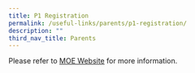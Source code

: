 ```yaml
---
title: P1 Registration
permalink: /useful-links/parents/p1-registration/
description: ""
third_nav_title: Parents
---
```

Please refer to <a href="https://www.moe.gov.sg/primary/p1-registration/" target="_blank">MOE Website</a> for more information.